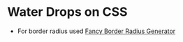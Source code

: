# Water Drops on CSS

- For border radius used
  [Fancy Border Radius Generator](https://9elements.github.io/fancy-border-radius/)
